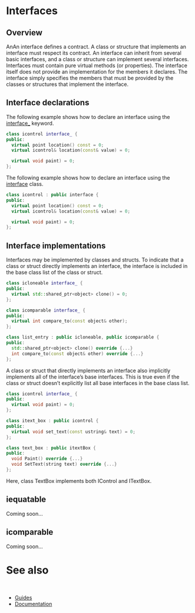 # Interfaces

## Overview

AnAn interface defines a contract. A class or structure that implements an interface must respect its contract. An interface can inherit from several basic interfaces, and a class or structure can implement several interfaces.
Interfaces must contain pure virtual methods (or properties). The interface itself does not provide an implementation for the members it declares. The interface simply specifies the members that must be provided by the classes or structures that implement the interface.

## Interface declarations

The following example shows how to declare an interface using the [interface_](https://gammasoft71.github.io/xtd/reference_guides/latest/group__keywords.html#ga64c32b24bd922fc8189a487213592ccf) keyword.

```cpp
class icontrol interface_ {
public:
  virtual point location() const = 0;
  virtual icontrol& location(const& value) = 0;

  virtual void paint) = 0;
};
```

The following example shows how to declare an interface using the [interface](https://gammasoft71.github.io/xtd/reference_guides/latest/classxtd_1_1interface.html) class.

```cpp
class icontrol : public interface {
public:
  virtual point location() const = 0;
  virtual icontrol& location(const& value) = 0;

  virtual void paint) = 0;
};
```

## Interface implementations

Interfaces may be implemented by classes and structs. To indicate that a class or struct directly implements an interface, the interface is included in the base class list of the class or struct.

```cpp
class icloneable interface_ {
public:
  virtual std::shared_ptr<object> clone() = 0;
};

class icomparable interface_ {
public:
  virtual int compare_to(const object& other);
};

class list_entry : public icloneable, public icomparable {
public:
  std::shared_ptr<object> clone() override {...}    
  int compare_to(const object& other) override {...}
};
```

A class or struct that directly implements an interface also implicitly implements all of the interface’s base interfaces. This is true even if the class or struct doesn’t explicitly list all base interfaces in the base class list.

```cpp
class icontrol interface_ {
public:
  virtual void paint) = 0;
};

class itext_box : public icontrol {
public:
  virtual void set_text(const ustring& text) = 0;
};

class text_box : public itextBox {
public: 
  void Paint() override {...}
  void SetText(string text) override {...}
};
```

Here, class TextBox implements both IControl and ITextBox.

## iequatable

Coming soon...

## icomparable

Coming soon...

# See also
​
* [Guides](/docs/documentation/Guides)
* [Documentation](/docs/documentation)

[//]: # (https://learn.microsoft.com/en-us/dotnet/standard/base-types/type-conversion)
